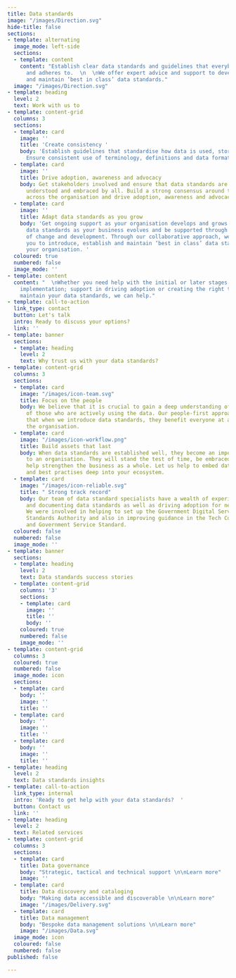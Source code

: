 ```yaml
---
title: Data standards
image: "/images/Direction.svg"
hide-title: false
sections:
- template: alternating
  image_mode: left-side
  sections:
  - template: content
    content: "Establish clear data standards and guidelines that everybody understands
      and adheres to.  \n  \nWe offer expert advice and support to develop, implement
      and maintain ‘best in class’ data standards."
  image: "/images/Direction.svg"
- template: heading
  level: 2
  text: Work with us to
- template: content-grid
  columns: 3
  sections:
  - template: card
    image: ''
    title: 'Create consistency '
    body: 'Establish guidelines that standardise how data is used, stored and managed.
      Ensure consistent use of terminology, definitions and data formats. '
  - template: card
    image: ''
    title: Drive adoption, awareness and advocacy
    body: Get stakeholders involved and ensure that data standards are agreed, approved,
      understood and embraced by all. Build a strong consensus around the data standards
      across the organisation and drive adoption, awareness and advocacy.
  - template: card
    image: ''
    title: Adapt data standards as you grow
    body: 'Get ongoing support as your organisation develops and grows. Adapt your
      data standards as your business evolves and be supported through every stage
      of change and development. Through our collaborative approach, we can work with
      you to introduce, establish and maintain ‘best in class’ data standards across
      your organisation. '
  coloured: true
  numbered: false
  image_mode: ''
- template: content
  content: "  \nWhether you need help with the initial or later stages of data standards
    implementation; support in driving adoption or creating the right technical tool
    maintain your data standards, we can help."
- template: call-to-action
  link_type: contact
  button: Let's talk
  intro: Ready to discuss your options?
  link: ''
- template: banner
  sections:
  - template: heading
    level: 2
    text: Why trust us with your data standards?
- template: content-grid
  columns: 3
  sections:
  - template: card
    image: "/images/icon-team.svg"
    title: Focus on the people
    body: We believe that it is crucial to gain a deep understanding of the needs
      of those who are actively using the data. Our people-first approach ensures
      that when we introduce data standards, they benefit everyone at all levels of
      the organisation.
  - template: card
    image: "/images/icon-workflow.png"
    title: Build assets that last
    body: When data standards are established well, they become an important asset
      to an organisation. They will stand the test of time, be embraced by all and
      help strengthen the business as a whole. Let us help to embed data standards
      and best practises deep into your ecosystem.
  - template: card
    image: "/images/icon-reliable.svg"
    title: " Strong track record"
    body: Our team of data standard specialists have a wealth of experience in developing
      and documenting data standards as well as driving adoption for new data standards.
      We were involved in helping to set up the Government Digital Service’s Data
      Standards Authority and also in improving guidance in the Tech Code of Practice
      and Government Service Standard.
  coloured: false
  numbered: false
  image_mode: ''
- template: banner
  sections:
  - template: heading
    level: 2
    text: Data standards success stories
  - template: content-grid
    columns: '3'
    sections:
    - template: card
      image: ''
      title: ''
      body: ''
    coloured: true
    numbered: false
    image_mode: ''
- template: content-grid
  columns: 3
  coloured: true
  numbered: false
  image_mode: icon
  sections:
  - template: card
    body: ''
    image: ''
    title: ''
  - template: card
    body: ''
    image: ''
    title: ''
  - template: card
    body: ''
    image: ''
    title: ''
- template: heading
  level: 2
  text: Data standards insights
- template: call-to-action
  link_type: internal
  intro: 'Ready to get help with your data standards?  '
  button: Contact us
  link: ''
- template: heading
  level: 2
  text: Related services
- template: content-grid
  columns: 3
  sections:
  - template: card
    title: Data governance
    body: "Strategic, tactical and technical support \n\nLearn more"
    image: ''
  - template: card
    title: Data discovery and cataloging
    body: "Making data accessible and discoverable \n\nLearn more"
    image: "/images/Delivery.svg"
  - template: card
    title: Data management
    body: "Bespoke data management solutions \n\nLearn more"
    image: "/images/Data.svg"
  image_mode: icon
  coloured: false
  numbered: false
published: false

---
```

